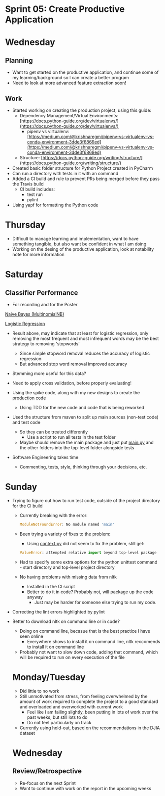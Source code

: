 # Sprint 05: Create Productive Application

# Wednesday

## Planning

- Want to get started on the productive application, and continue some of my learning/background so I can create a better program
- Need to look at more advanced feature extraction soon!

## Work

- Started working on creating the production project, using this guide:
    - Dependency Management/Virtual Environments: [https://docs.python-guide.org/dev/virtualenvs/](https://docs.python-guide.org/dev/virtualenvs/)
        - pipenv vs virtualenv: [https://medium.com/@krishnaregmi/pipenv-vs-virtualenv-vs-conda-environment-3dde3f6869ed](https://medium.com/@krishnaregmi/pipenv-vs-virtualenv-vs-conda-environment-3dde3f6869ed)
    - Structure: [https://docs.python-guide.org/writing/structure/](https://docs.python-guide.org/writing/structure/)
- Created basic folder structure for Python Project created in PyCharm
- Can run a directory with tests in it with an command
- Added a CI build and rule to prevent PRs being merged before they pass the Travis build
    - CI build includes:
        - test run
        - pylint
- Using yapf for formatting the Python code

# Thursday

- Difficult to manage learning and implementation, want to have something tangible, but also want be confident in what I am doing
- Working on the desing of the productive application, look at notability note for more information

# Saturday

## Classifier Performance

- For recording and for the Poster

[Naive Bayes (MultinomialNB)](Sprint%2005%20Create%20Productive%20Application%2020e83212965747ca8a37c040cbf1b1fa/Naive%20Bayes%20(MultinomialNB)%20c4d206f2533a4b13926098deafcd44a5.csv)

[Logistic Regression](Sprint%2005%20Create%20Productive%20Application%2020e83212965747ca8a37c040cbf1b1fa/Logistic%20Regression%2069133c8919eb4dd4b7bdef1b19a22c58.csv)

- Result above, may indicate that at least for logistic regression, only removing the most frequent and most infrequent words may be the best strategy to removing 'stopwords'
    - Since simple stopword removal reduces the accuracy of logistic regression
    - But advanced stop word removal improved accuracy
- Stemming more useful for this data?
- Need to apply cross validation, before properly evaluating!

- Using the spike code, along with my new designs to create the production code
    - Using TDD for the new code and code that is being reworked
- Used the structure from maven to split up main sources (non-test code) and test code
    - So they can be treated differently
        - Use a script to run all tests in the test folder
    - Maybe should remove the main package and just put [main.py](http://main.py) and the other folders into the top-level folder alongside tests
- Software Engineering takes time
    - Commenting, tests, style, thinking through your decisions, etc.

# Sunday

- Trying to figure out how to run test code, outside of the project directory for the CI build
    - Currently breaking with the error:

        ```python
        ModuleNotFoundError: No module named 'main'
        ```

    - Been trying a variety of fixes to the problem:
        - Using [context.py](http://context.py) did not seem to fix the problem, still get:

        ```python
        ValueError: attempted relative import beyond top-level package
        ```

    - Had to specify some extra options for the python unittest command - start directory and top-level project directory
    - No having problems with missing data from nltk
        - Installed in the CI script
        - Better to do it in code? Probably not, will package up the code anyway
            - Just may be harder for someone else trying to run my code.
- Correcting the lint errors highlighted by pylint
- Better to download nltk on command line or in code?
    - Doing on command line, becasue that is the best practice I have seen online
        - Everywhere shows to install it on command line, nltk reccomends to install it on command line
    - Probably not want to slow down code, adding that command, which will be required to run on every execution of the file

    # Monday/Tuesday

    - Did little to no work
    - Still unmotivated from stress, from feeling overwhelmed by the amount of work required to complete the project to a good standard and overloaded and overworked with current work
        - Feel like I am failing slightly, been putting in lots of work over the past weeks, but still lots to do
        - Do not feel particularly on track
    - Currently using hold-out, based on the recommendations in the DJIA dataset

    # Wednesday

    ## Review/Retrospective

    - Re-focus on the next Sprint
    - Want to continue with work on the report in the upcoming weeks
